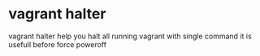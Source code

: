# vagrant halter
vagrant halter help you halt all running vagrant with single command
it is usefull before force poweroff 
